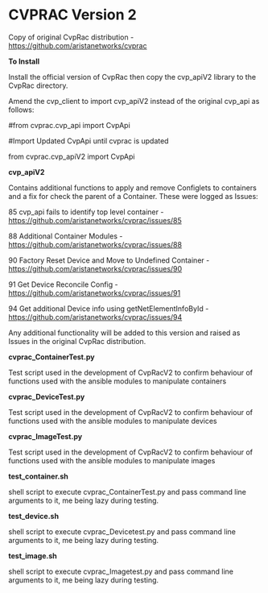 # CVPRAC Version 2

Copy of original CvpRac distribution - https://github.com/aristanetworks/cvprac

**To Install**

Install the official version of CvpRac then copy the cvp_apiV2 library to the CvpRac directory.

Amend the cvp_client to import cvp_apiV2 instead of the original cvp_api as follows:

#from cvprac.cvp_api import CvpApi

#Import Updated CvpApi until cvprac is updated

from cvprac.cvp_apiV2 import CvpApi

**cvp_apiV2**

Contains additional functions to apply and remove Configlets to containers and a fix for check the parent of a Container.
These were logged as Issues:

85 cvp_api fails to identify top level container - https://github.com/aristanetworks/cvprac/issues/85

88 Additional Container Modules  - https://github.com/aristanetworks/cvprac/issues/88

90 Factory Reset Device and Move to Undefined Container - https://github.com/aristanetworks/cvprac/issues/90

91 Get Device Reconcile Config - https://github.com/aristanetworks/cvprac/issues/91

94 Get additional Device info using getNetElementInfoById - https://github.com/aristanetworks/cvprac/issues/94

Any additional functionality will be added to this version and raised as Issues in the original CvpRac distribution.

**cvprac_ContainerTest.py**

Test script used in the development of CvpRacV2 to confirm behaviour of functions used with the ansible modules to manipulate containers

**cvprac_DeviceTest.py**

Test script used in the development of CvpRacV2 to confirm behaviour of functions used with the ansible modules to manipulate devices

**cvprac_ImageTest.py**

Test script used in the development of CvpRacV2 to confirm behaviour of functions used with the ansible modules to manipulate images

**test_container.sh**

shell script to execute cvprac_ContainerTest.py and pass command line arguments to it, me being lazy during testing.

**test_device.sh**

shell script to execute cvprac_Devicetest.py and pass command line arguments to it, me being lazy during testing.

**test_image.sh**

shell script to execute cvprac_Imagetest.py and pass command line arguments to it, me being lazy during testing.
